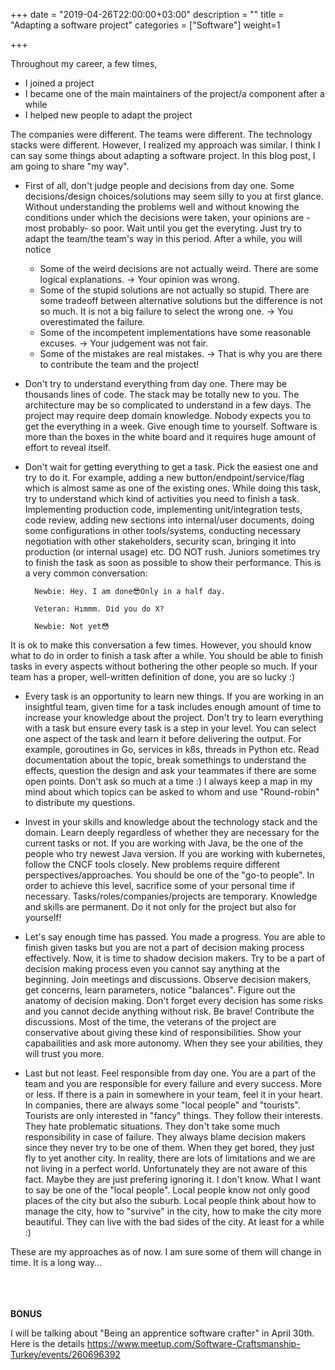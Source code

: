 +++
date = "2019-04-26T22:00:00+03:00"
description = ""
title = "Adapting a software project"
categories = ["Software"]
weight=1

+++

Throughout my career, a few times,

- I joined a project
- I became one of the main maintainers of the project/a component after a while 
- I helped new people to adapt the project

The companies were different. The teams were different. The technology stacks were different. However, I realized my approach was similar. I think I can say some things about adapting a software project. In this blog post, I am going to share "my way".

<!--more-->

- First of all, don't judge people and decisions from day one. Some decisions/design choices/solutions may seem silly to you at first glance. Without understanding the problems well and without knowing the conditions under which the decisions were taken, your opinions are -most probably- so poor. Wait until you get the everyting. Just try to adapt the team/the team's way in this period. After a while, you will notice

  - Some of the weird decisions are not actually weird. There are some logical explanations. -> Your opinion was wrong.
  - Some of the stupid solutions are not actually so stupid. There are some tradeoff between alternative solutions but the difference is not so much. It is not a big failure to select the wrong one. -> You overestimated the failure.
  - Some of the incompetent implementations have some reasonable excuses. -> Your judgement was not fair.
  - Some of the mistakes are real mistakes. -> That is why you are there to contribute the team and the project!

- Don't try to understand everything from day one. There may be thousands lines of code. The stack may be totally new to you. The architecture may be so complicated to understand in a few days. The project may require deep domain knowledge. Nobody expects you to get the everything in a week. Give enough time to yourself. Software is more than the boxes in the white board and it requires huge amount of effort to reveal itself.

- Don't wait for getting everything to get a task. Pick the easiest one and try to do it. For example, adding a new button/endpoint/service/flag which is almost same as one of the existing ones. While doing this task, try to understand which kind of activities you need to finish a task. Implementing production code, implementing unit/integration tests, code review, adding new sections into internal/user documents, doing some configurations in other tools/systems, conducting necessary negotiation with other stakeholders, security scan, bringing it into production (or internal usage) etc. DO NOT rush. Juniors sometimes try to finish the task as soon as possible to show their performance. This is a very common conversation:


        Newbie: Hey. I am done😎Only in a half day.

        Veteran: Hımmm. Did you do X?

        Newbie: Not yet😳

It is ok to make this conversation a few times. However, you should know what to do in order to finish a task after a while. You should be able to finish tasks in every aspects without bothering the other people so much. If your team has a proper, well-written definition of done, you are so lucky :) 

- Every task is an opportunity to learn new things. If you are working in an insightful team, given time for a task includes enough amount of time to increase your knowledge about the project. Don't try to learn everything with a task but ensure every task is a step in your level. You can select one aspect of the task and learn it before delivering the output. For example, goroutines in Go, services in k8s, threads in Python etc. Read documentation about the topic, break somethings to understand the effects, question the design and ask your teammates if there are some open points. Don't ask so much at a time :) I always keep a map in my mind about which topics can be asked to whom and use "Round-robin" to distribute my questions. 

- Invest in your skills and knowledge about the technology stack and the domain. Learn deeply regardless of whether they are necessary for the current tasks or not.  If you are working with Java, be the one of the people who try newest Java version. If you are working with kubernetes, follow the CNCF tools closely. New problems require different perspectives/approaches. You should be one of the "go-to people". In order to achieve this level, sacrifice some of your personal time if necessary. Tasks/roles/companies/projects are temporary. Knowledge and skills are permanent. Do it not only for the project but also for yourself!

- Let's say enough time has passed. You made a progress. You are able to finish given tasks but you are not a part of decision making process effectively. Now, it is time to shadow decision makers. Try to be a part of decision making process even you cannot say anything at the beginning. Join meetings and discussions. Observe decision makers, get concerns, learn parameters, notice "balances". Figure out the anatomy of decision making. Don't forget every decision has some risks and you cannot decide anything without risk. Be brave! Contribute the discussions. Most of the time, the veterans of the project are conservative about giving these kind of responsibilities. Show your capabailities and ask more autonomy. When they see your abilities, they will trust you more.


- Last but not least. Feel responsible from day one. You are a part of the team and you are responsible for every failure and every success.  More or less. If there is a pain in somewhere in your team, feel it in your heart. In companies, there are always some "local people" and "tourists". Tourists are only interested in "fancy" things. They follow their interests. They hate problematic situations. They don't take some much responsibility in case of failure. They always blame decision makers since they never try to be one of them. When they get bored, they just fly to yet another city. In reality, there are lots of limitations and we are not living in a perfect world. Unfortunately they are not aware of this fact. Maybe they are just prefering ignoring it. I don't know. What I want to say be one of the "local people". Local people know not only good places of the city but also the suburb. Local people think about how to manage the city, how to "survive" in the city, how to make the city more beautiful. They can live with the bad sides of the city. At least for a while :) 


These are my approaches as of now. I am sure some of them will change in time. It is a long way... 

<br><br><br>
**BONUS**

I will be talking about "Being an apprentice software crafter" in April 30th. Here is the details
https://www.meetup.com/Software-Craftsmanship-Turkey/events/260696392
